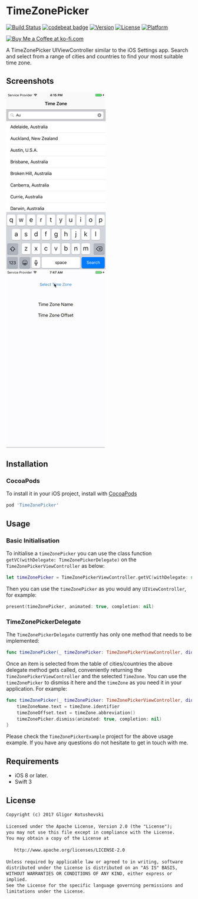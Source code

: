 # TimeZonePicker

[![Build Status](https://app.bitrise.io/app/a8aacfeca49db0dd/status.svg?token=SyGPKzROHbYxep4c9-9czA)](https://app.bitrise.io/app/a8aacfeca49db0dd)
[![codebeat badge](https://codebeat.co/badges/dac53a60-fe1f-4b5f-9098-99b17d720977)](https://codebeat.co/projects/github-com-gligorkot-timezonepicker-master)
[![Version](https://img.shields.io/cocoapods/v/TimeZonePicker.svg)](http://cocoadocs.org/docsets/TimeZonePicker)
[![License](https://img.shields.io/cocoapods/l/TimeZonePicker.svg)](http://cocoadocs.org/docsets/TimeZonePicker)
[![Platform](https://img.shields.io/cocoapods/p/TimeZonePicker.svg)](http://cocoadocs.org/docsets/TimeZonePicker)

<a href='https://ko-fi.com/gligor' target='_blank'><img height='36' style='border:0px;height:36px;' src='https://az743702.vo.msecnd.net/cdn/kofi1.png?v=0' border='0' alt='Buy Me a Coffee at ko-fi.com' /></a>

A TimeZonePicker UIViewController similar to the iOS Settings app. Search and select from a range of cities and countries to find your most suitable time zone.

## Screenshots

![](Screenshots/Screenshot.png)
![](Screenshots/Preview.gif)

## Installation

### CocoaPods

To install it in your iOS project, install with [CocoaPods](http://cocoapods.org)

```ruby
pod 'TimeZonePicker'
```

## Usage

### Basic Initialisation

To initialise a `timeZonePicker` you can use the class function `getVC(withDelegate: TimeZonePickerDelegate)` on the `TimeZonePickerViewController` as below:

```swift
let timeZonePicker = TimeZonePickerViewController.getVC(withDelegate: self)
```

Then you can use the `timeZonePicker` as you would any `UIViewController`, for example:

```swift
present(timeZonePicker, animated: true, completion: nil)
```

### TimeZonePickerDelegate

The `TimeZonePickerDelegate` currently has only one method that needs to be implemented:

```swift
func timeZonePicker(_ timeZonePicker: TimeZonePickerViewController, didSelectTimeZone timeZone: TimeZone)
```

Once an item is selected from the table of cities/countries the above delegate method gets called, conveniently returning the `TimeZonePickerViewController` and the selected `TimeZone`. You can use the `timeZonePicker` to dismiss it here and the `timeZone` as you need it in your application. For example:

```swift
func timeZonePicker(_ timeZonePicker: TimeZonePickerViewController, didSelectTimeZone timeZone: TimeZone) {
    timeZoneName.text = timeZone.identifier
    timeZoneOffset.text = timeZone.abbreviation()
    timeZonePicker.dismiss(animated: true, completion: nil)
}
```

Please check the `TimeZonePickerExample` project for the above usage example. If you have any questions do not hesitate to get in touch with me.

## Requirements

* iOS 8 or later.
* Swift 3

## License
    Copyright (c) 2017 Gligor Kotushevski

    Licensed under the Apache License, Version 2.0 (the "License");
    you may not use this file except in compliance with the License.
    You may obtain a copy of the License at

       http://www.apache.org/licenses/LICENSE-2.0

    Unless required by applicable law or agreed to in writing, software
    distributed under the License is distributed on an "AS IS" BASIS,
    WITHOUT WARRANTIES OR CONDITIONS OF ANY KIND, either express or implied.
    See the License for the specific language governing permissions and
    limitations under the License.
